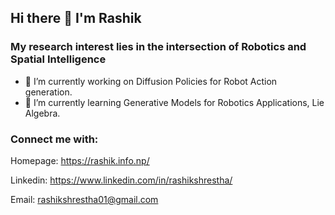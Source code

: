 ## Hi there 👋 I'm Rashik 
### My research interest lies in the intersection of Robotics and Spatial Intelligence

- 🔭 I’m currently working on Diffusion Policies for Robot Action generation.
- 🌱 I’m currently learning Generative Models for Robotics Applications, Lie Algebra.

### Connect me with:
Homepage: https://rashik.info.np/

Linkedin: https://www.linkedin.com/in/rashikshrestha/

Email: rashikshrestha01@gmail.com


<!--
- 👯 I’m looking to collaborate on ...
- 💬 Ask me about ...
- 📫 How to reach me: 
- 😄 Pronouns: ...
- ⚡ Fun fact: ...
-->
